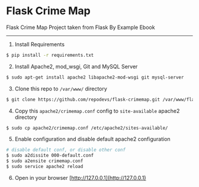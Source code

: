 # Flask Crime Map

Flask Crime Map Project taken from Flask By Example Ebook

---

1. Install Requirements
```bash
$ pip install -r requirements.txt
```

2. Install Apache2, mod_wsgi, Git and MySQL Server
```bash
$ sudo apt-get install apache2 libapache2-mod-wsgi git mysql-server
```

3. Clone this repo to `/var/www/` directory
```bash
$ git clone https://github.com/repodevs/flask-crimemap.git /var/www/flask-crimemap
```

4. Copy this `apache2/crimemap.conf` config to `site-available` apache2 directory
```bash
$ sudo cp apache2/crimemap.conf /etc/apache2/sites-available/
```

5. Enable configuration and disable default apache2 configuration
```bash
# disable default conf, or disable other conf
$ sudo a2dissite 000-default.conf
$ sudo a2ensite crimemap.conf
$ sudo service apache2 reload
```

6. Open in your browser [http://127.0.0.1](http://127.0.0.1)

